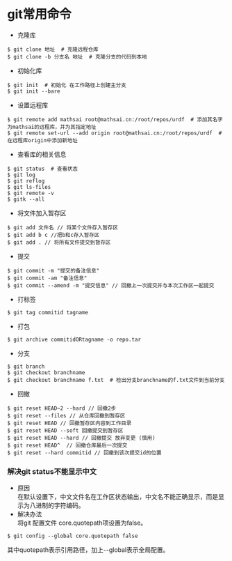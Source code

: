 # git常用命令
- 克隆库
```
$ git clone 地址  # 克隆远程仓库
$ git clone -b 分支名 地址  # 克隆分支的代码到本地
```
- 初始化库
```
$ git init  # 初始化 在工作路径上创建主分支
$ git init --bare
```
- 设置远程库
```
$ git remote add mathsai root@mathsai.cn:/root/repos/urdf  # 添加其名字为mathsai的远程库，并为其指定地址
$ git remote set-url --add origin root@mathsai.cn:/root/repos/urdf  # 在远程库origin中添加新地址
```
- 查看库的相关信息
```
$ git status  # 查看状态
$ git log
$ git reflog
$ git ls-files
$ git remote -v
$ gitk --all
```
- 将文件加入暂存区
```
$ git add 文件名 // 将某个文件存入暂存区
$ git add b c //把b和c存入暂存区
$ git add . // 将所有文件提交到暂存区
```
- 提交
```
$ git commit -m "提交的备注信息" 
$ git commit -am "备注信息" 
$ git commit --amend -m "提交信息" // 回撤上一次提交并与本次工作区一起提交
```
- 打标签
```
$ git tag commitid tagname
```
- 打包
```
$ git archive commitidORtagname -o repo.tar
```
- 分支
```
$ git branch 
$ git checkout branchname
$ git checkout branchname f.txt  # 检出分支branchname的f.txt文件到当前分支
```
- 回撤
```
$ git reset HEAD~2 --hard // 回撤2步
$ git reset --files // 从仓库回撤到暂存区
$ git reset HEAD // 回撤暂存区内容到工作目录
$ git reset HEAD --soft 回撤提交到暂存区
$ git reset HEAD --hard // 回撤提交 放弃变更 (慎用)
$ git reset HEAD^  // 回撤仓库最后一次提交
$ git reset --hard commitid // 回撤到该次提交id的位置
```
### 解决git status不能显示中文
- 原因  
  在默认设置下，中文文件名在工作区状态输出，中文名不能正确显示，而是显示为八进制的字符编码。
- 解决办法  
将git 配置文件 core.quotepath项设置为false。 
```shell script
$ git config --global core.quotepath false
```
其中quotepath表示引用路径，加上--global表示全局配置。
